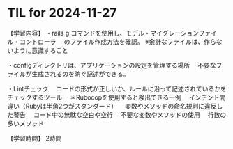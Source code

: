 # TIL for 2024-11-27
【学習内容】
・rails g コマンドを使用し、モデル・マイグレーションファイル・コントローラ
　のファイル作成方法を確認。
※余計なファイルは、作らないように意識すること

・configディレクトリは、アプリケーションの設定を管理する場所
　不要なファイルが生成されるのを防ぐ記述ができる。

・Lintチェック
　コードの形式が正しいか、ルールに沿って記述されているかをチェックするツール
　＊Rubocopを使用すると検出できる一例
　インデント間違い（Rubyは半角2つがスタンダード）
　変数やメソッドの命名規則に違反した警告
　コード中の無駄な空白や空行
　不要な変数やメソッドの使用
　行数の多いメソッド

【学習時間】
2時間